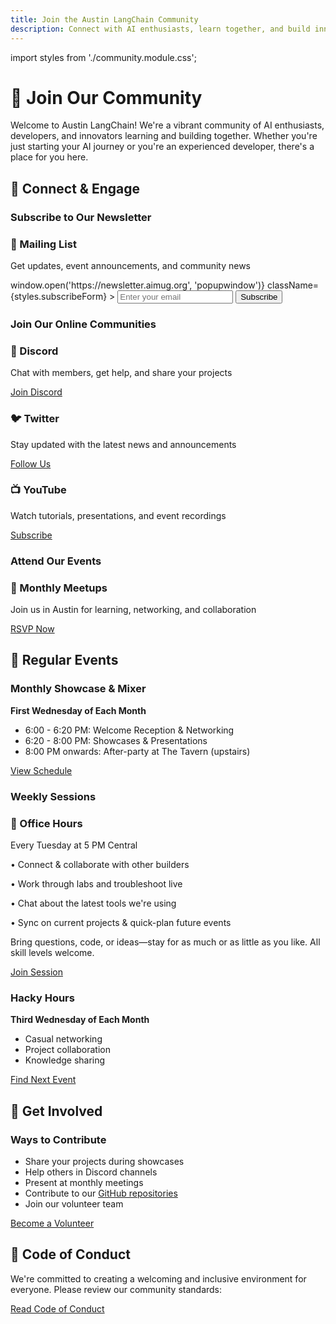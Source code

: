 ```yaml
---
title: Join the Austin LangChain Community
description: Connect with AI enthusiasts, learn together, and build innovative solutions with LangChain.
---
```


import styles from './community.module.css';

# 🤝 Join Our Community

Welcome to Austin LangChain! We're a vibrant community of AI enthusiasts, developers, and innovators learning and building together. Whether you're just starting your AI journey or you're an experienced developer, there's a place for you here.

## 🌟 Connect & Engage

### Subscribe to Our Newsletter
<div className={styles.row}>
  <div className={styles.col}>
    <div className={styles.card}>
      <div className={styles.cardHeader}>
        <h3>📧 Mailing List</h3>
      </div>
      <div className={styles.cardBody}>
        <p>Get updates, event announcements, and community news</p>
        <form
          action="https://buttondown.com/api/emails/embed-subscribe/aimug.org"
          method="post"
          target="popupwindow"
          onSubmit={() => window.open('https://newsletter.aimug.org', 'popupwindow')}
          className={styles.subscribeForm}
        >
          <input type="email" name="email" id="bd-email" placeholder="Enter your email" />
          <input type="submit" value="Subscribe" className="button button--primary" />
        </form>
      </div>
    </div>
  </div>
</div>

### Join Our Online Communities
<div className={styles.row}>
  <div className={styles.col}>
    <div className={styles.card}>
      <div className={styles.cardHeader}>
        <h3>💬 Discord</h3>
      </div>
      <div className={styles.cardBody}>
        <p>Chat with members, get help, and share your projects</p>
        <div className={styles.buttonContainer}>
          <a href="https://discord.gg/JzWgadPFQd" className="button button--primary">Join Discord</a>
        </div>
      </div>
    </div>
  </div>
  <div className={styles.col}>
    <div className={styles.card}>
      <div className={styles.cardHeader}>
        <h3>🐦 Twitter</h3>
      </div>
      <div className={styles.cardBody}>
        <p>Stay updated with the latest news and announcements</p>
        <div className={styles.buttonContainer}>
          <a href="https://twitter.com/AustinLangChain" className="button button--primary">Follow Us</a>
        </div>
      </div>
    </div>
  </div>
  <div className={styles.col}>
    <div className={styles.card}>
      <div className={styles.cardHeader}>
        <h3>📺 YouTube</h3>
      </div>
      <div className={styles.cardBody}>
        <p>Watch tutorials, presentations, and event recordings</p>
        <div className={styles.buttonContainer}>
          <a href="https://www.youtube.com/channel/UC03IXA4KU6hOQ_3YPTbS0ig" className="button button--primary">Subscribe</a>
        </div>
      </div>
    </div>
  </div>
</div>

### Attend Our Events
<div className={styles.row}>
  <div className={styles.col}>
    <div className={styles.card}>
      <div className={styles.cardHeader}>
        <h3>🤝 Monthly Meetups</h3>
      </div>
      <div className={styles.cardBody}>
        <p>Join us in Austin for learning, networking, and collaboration</p>
        <div className={styles.buttonContainer}>
          <a href="https://www.meetup.com/austin-langchain-ai-group/" className="button button--primary">RSVP Now</a>
        </div>
      </div>
    </div>
  </div>
</div>

## 📅 Regular Events

### Monthly Showcase & Mixer
**First Wednesday of Each Month**
- 6:00 - 6:20 PM: Welcome Reception & Networking
- 6:20 - 8:00 PM: Showcases & Presentations
- 8:00 PM onwards: After-party at The Tavern (upstairs)
<div className={styles.buttonContainer}>
  <a href="https://www.meetup.com/austin-langchain-ai-group/events/" className="button button--secondary">View Schedule</a>
</div>

### Weekly Sessions
<div className={styles.row}>
  <div className={styles.col}>
    <div className={styles.card}>
      <div className={styles.cardHeader}>
        <h3>🚀 Office Hours</h3>
      </div>
      <div className={styles.cardBody}>
        <p>Every Tuesday at 5 PM Central</p>
        <p>• Connect & collaborate with other builders</p>
        <p>• Work through labs and troubleshoot live</p>
        <p>• Chat about the latest tools we're using</p>
        <p>• Sync on current projects & quick-plan future events</p>
        <p>Bring questions, code, or ideas—stay for as much or as little as you like. All skill levels welcome.</p>
        <div className={styles.buttonContainer}>
          <a href="https://meet.google.com/fsm-nawg-cng" className="button button--secondary">Join Session</a>
        </div>
      </div>
    </div>
  </div>
</div>

### Hacky Hours
**Third Wednesday of Each Month**
- Casual networking
- Project collaboration
- Knowledge sharing
<div className={styles.buttonContainer}>
  <a href="https://www.meetup.com/austin-langchain-ai-group/events/" className="button button--secondary">Find Next Event</a>
</div>

## 🚀 Get Involved

### Ways to Contribute
- Share your projects during showcases
- Help others in Discord channels
- Present at monthly meetings
- Contribute to our [GitHub repositories](https://github.com/aimug-org)
- Join our volunteer team

<div className={styles.buttonContainer}>
  <a href="/volunteer" className="button button--primary">Become a Volunteer</a>
</div>

## 🤝 Code of Conduct

We're committed to creating a welcoming and inclusive environment for everyone. Please review our community standards:

<div className={styles.buttonContainer}>
  <a href="/code-of-conduct" className="button button--secondary">Read Code of Conduct</a>
</div>
